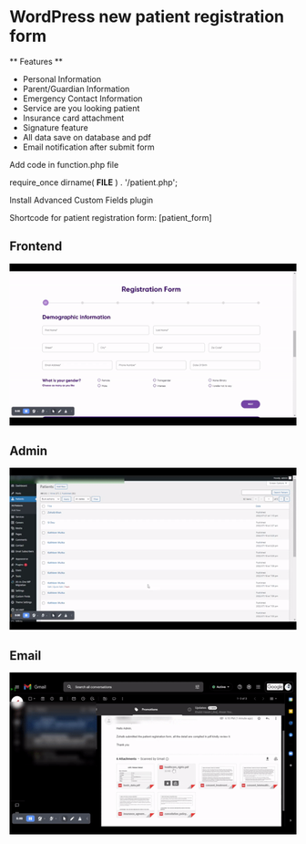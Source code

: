 # WordPress new patient registration form

** Features **
- Personal Information
- Parent/Guardian Information
- Emergency Contact Information
- Service are you looking patient
- Insurance card attachment
- Signature feature
- All data save on database and pdf
- Email notification after submit form


Add code in function.php file

require_once dirname( __FILE__ ) . '/patient.php';

Install Advanced Custom Fields plugin

Shortcode for patient registration form: [patient_form]

## Frontend

![frontend](https://github.com/zohaibdev/wp-new-patient-mulitstep-form/blob/main/patient/assets/images/frontend.gif?raw=true)

## Admin

![admin](https://github.com/zohaibdev/wp-new-patient-mulitstep-form/blob/main/patient/assets/images/admin.gif?raw=true)

## Email

![email](https://github.com/zohaibdev/wp-new-patient-mulitstep-form/blob/main/patient/assets/images/email.gif?raw=true)
